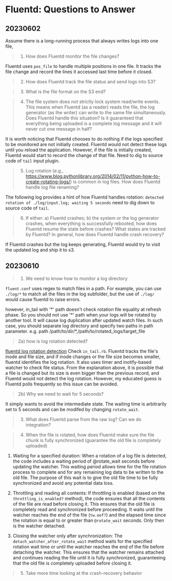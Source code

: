 # Fluentd: Questions to Answer
## 20230602
Assume there is a long-running process that always writes logs into one file,
> 1. How does Fluentd monitor the file changes?

Fluentd uses `pos_file` to handle multiple positions in one file.
It tracks the file change and record the lines it accessed last time before it closed.

> 2. How does Fluentd track the file status and send logs into S3?
  
> 3. What is the file format on the S3 end?

> 4. The file system does not strictly lock system read/write events. This means when Fluentd (as a reader) reads the file, the log generator (as the writer) can write to the same file simultaneously. Does Fluentd handle this situation? Is it guaranteed that everything being uploaded is a complete log message and it will never cut one message in half?

It is worth noticing that Fluentd chooses to do nothing if the logs specified to be monitored are not initially created. Fluentd would not detect these logs until you reload the application.
However, if the file is initially created, Fluentd would start to record the change of that file. Need to dig to source code of `tail` input plugin.
  

> 5. Log rotation (e.g., https://www.blog.pythonlibrary.org/2014/02/11/python-how-to-create-rotating-logs/) is common in log files. How does Fluentd handle log file renaming?

The following log provides a hint of how Fluentd handles rotation:
`detected rotation of ./log/input.log; waiting 5 seconds`
need to dig down to source code of `tail`.

> 6. If either: a) Fluentd crashes; b) the system or the log generator crashes, when everything is successfully rebooted, how does Fluentd resume the state before crashes? What states are tracked by Fluentd? In general, how does Fluentd handle crash recovery?

If Fluentd crashes but the log keeps generating, Fluentd would try to visit the updated log and ship it to s3. 

## 20230610
> 1. We need to know how to monitor a log directory

`fluent.conf` uses regex to match files in a path. For example, you can use `./log/*` to match all the files in the log subfolder, but the use of `./log/` would cause fluentd to raise errors.

however, in_tail with '\*' path doesn't check rotation file equality at refresh phase.
So you should not use '\*' path when your logs will be rotated by another tool.
It will cause log duplication after updated watch files.
In such case, you should separate log directory and specify two paths in path parameter.
e.g. path /path/to/dir/*,/path/to/rotated_logs/target_file

> 2a) how is log rotation detected? 

[fluentd log rotation detection](https://github.com/fluent/fluentd/issues/2692)
Check `in_tail.rb`. Fluentd tracks the file's inode and file size, and if inode changes or the file size becomes smaller, fluentd identifies the log rotation. It also uses timer and inotify-based watcher to check file status.
From the explanation above, it is possible that a file is changed but its size is even bigger than the previous record, and Fluentd would not detect the log rotation. However, my educated guess is Fluentd polls frequently so this issue can be avoided.

> 2b) Why we need to wait for 5 seconds?

It simply wants to avoid the intermediate state. The waiting time is arbitrarily set to 5 seconds and can be modifed by changing `rotate_wait`.

> 3. What does Fluentd parse from the raw log? Can we do integration?


> 4. When the file is rotated, how does Fluentd make sure the file chunk is fully synchronized (guarantee the old file is completely uploaded)
1. Waiting for a specified duration: When a rotation of a log file is detected, the code includes a waiting period of @rotate_wait seconds before updating the watcher. This waiting period allows time for the file rotation process to complete and for any remaining log data to be written to the old file. The purpose of this wait is to give the old file time to be fully synchronized and avoid any potential data loss.

2. Throttling and reading all contents: If throttling is enabled (based on the `throttling_is_enabled?` method), the code ensures that all the contents of the file are read before closing it. This ensures that the old file is completely read and synchronized before proceeding. It waits until the watcher reaches the end of the file (`tw.eof?`) and the elapsed time since the rotation is equal to or greater than `@rotate_wait` seconds. Only then is the watcher detached.

3. Closing the watcher only after synchronization: The `detach_watcher_after_rotate_wait` method waits for the specified rotation wait time or until the watcher reaches the end of the file before detaching the watcher. This ensures that the watcher remains attached and continues reading the file until it is fully synchronized, guaranteeing that the old file is completely uploaded before closing it.
> 5. Take more time looking at the crash-recovery behavior

